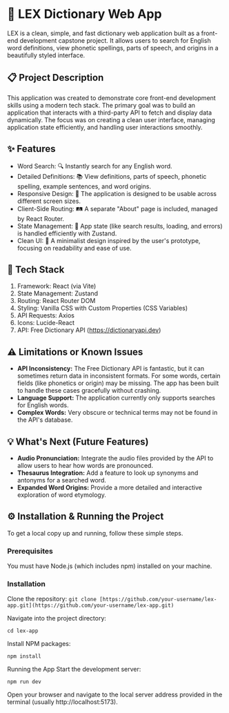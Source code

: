 # 📖 LEX Dictionary Web App

LEX is a clean, simple, and fast dictionary web application built as a front-end development capstone project. It allows users to search for English word definitions, view phonetic spellings, parts of speech, and origins in a beautifully styled interface.

## 📋 Project Description
This application was created to demonstrate core front-end development skills using a modern tech stack. The primary goal was to build an application that interacts with a third-party API to fetch and display data dynamically. The focus was on creating a clean user interface, managing application state efficiently, and handling user interactions smoothly.

## ✨ Features
- Word Search: 🔍 Instantly search for any English word.
- Detailed Definitions: 📚 View definitions, parts of speech, phonetic spelling, example sentences, and word origins.
- Responsive Design: 📱 The application is designed to be usable across different screen sizes.
- Client-Side Routing: 🛤️ A separate "About" page is included, managed by React Router.
- State Management: 🧠 App state (like search results, loading, and errors) is handled efficiently with Zustand.
- Clean UI: 🎨 A minimalist design inspired by the user's prototype, focusing on readability and ease of use.

## 🚀 Tech Stack
1. Framework: React (via Vite)
2. State Management: Zustand
3. Routing: React Router DOM
4. Styling: Vanilla CSS with Custom Properties (CSS Variables)
5. API Requests: Axios
6. Icons: Lucide-React
7. API: Free Dictionary API (https://dictionaryapi.dev)

## ⚠️ Limitations or Known Issues
* **API Inconsistency:** The Free Dictionary API is fantastic, but it can sometimes return data in inconsistent formats. For some words, certain fields (like phonetics or origin) may be missing. The app has been built to handle these cases gracefully without crashing.
* **Language Support:** The application currently only supports searches for English words.
* **Complex Words:** Very obscure or technical terms may not be found in the API's database.

## 💡 What's Next (Future Features)
* **Audio Pronunciation:** Integrate the audio files provided by the API to allow users to hear how words are pronounced.
* **Thesaurus Integration:** Add a feature to look up synonyms and antonyms for a searched word.
* **Expanded Word Origins:** Provide a more detailed and interactive exploration of word etymology.

## ⚙️ Installation & Running the Project
To get a local copy up and running, follow these simple steps.

### Prerequisites
You must have Node.js (which includes npm) installed on your machine.

### Installation
Clone the repository:
`git clone [https://github.com/your-username/lex-app.git](https://github.com/your-username/lex-app.git)`


Navigate into the project directory:
```
cd lex-app
```

Install NPM packages:
```
npm install
```

Running the App
Start the development server:
```
npm run dev
```

Open your browser and navigate to the local server address provided in the terminal (usually http://localhost:5173).


